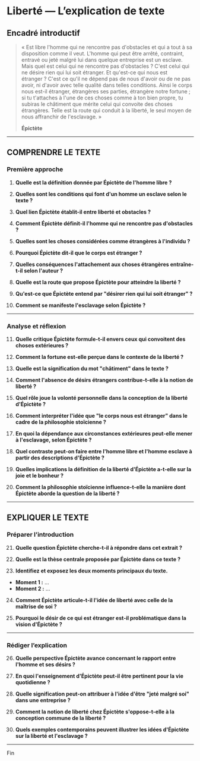 # Liberté — L’explication de texte

## Encadré introductif
> « Est libre l'homme qui ne rencontre pas d'obstacles et qui a tout à sa disposition comme il veut. L'homme qui peut être arrêté, contraint, entravé ou jeté malgré lui dans quelque entreprise est un esclave. Mais quel est celui qui ne rencontre pas d'obstacles ? C'est celui qui ne désire rien qui lui soit étranger. Et qu'est-ce qui nous est étranger ? C'est ce qu'il ne dépend pas de nous d'avoir ou de ne pas avoir, ni d'avoir avec telle qualité dans telles conditions. Ainsi le corps nous est-il étranger, étrangères ses parties, étrangère notre fortune ; si tu t'attaches à l'une de ces choses comme à ton bien propre, tu subiras le châtiment que mérite celui qui convoite des choses étrangères. Telle est la route qui conduit à la liberté, le seul moyen de nous affranchir de l'esclavage. »
>
> **Épictète**

---

## COMPRENDRE LE TEXTE

### Première approche

1. **Quelle est la définition donnée par Épictète de l'homme libre ?**

2. **Quelles sont les conditions qui font d'un homme un esclave selon le texte ?**

3. **Quel lien Épictète établit-il entre liberté et obstacles ?**

4. **Comment Épictète définit-il l'homme qui ne rencontre pas d'obstacles ?**

5. **Quelles sont les choses considérées comme étrangères à l'individu ?**

6. **Pourquoi Épictète dit-il que le corps est étranger ?**

7. **Quelles conséquences l'attachement aux choses étrangères entraîne-t-il selon l'auteur ?**

8. **Quelle est la route que propose Épictète pour atteindre la liberté ?**

9. **Qu'est-ce que Épictète entend par "désirer rien qui lui soit étranger" ?**

10. **Comment se manifeste l'esclavage selon Épictète ?**

---

### Analyse et réflexion

11. **Quelle critique Épictète formule-t-il envers ceux qui convoitent des choses extérieures ?**

12. **Comment la fortune est-elle perçue dans le contexte de la liberté ?**

13. **Quelle est la signification du mot "châtiment" dans le texte ?**

14. **Comment l'absence de désirs étrangers contribue-t-elle à la notion de liberté ?**

15. **Quel rôle joue la volonté personnelle dans la conception de la liberté d'Épictète ?**

16. **Comment interpréter l'idée que "le corps nous est étranger" dans le cadre de la philosophie stoïcienne ?**

17. **En quoi la dépendance aux circonstances extérieures peut-elle mener à l'esclavage, selon Épictète ?**

18. **Quel contraste peut-on faire entre l'homme libre et l'homme esclave à partir des descriptions d'Épictète ?**

19. **Quelles implications la définition de la liberté d'Épictète a-t-elle sur la joie et le bonheur ?**

20. **Comment la philosophie stoïcienne influence-t-elle la manière dont Épictète aborde la question de la liberté ?**

---

## EXPLIQUER LE TEXTE

### Préparer l’introduction

21. **Quelle question Épictète cherche-t-il à répondre dans cet extrait ?**

22. **Quelle est la thèse centrale proposée par Épictète dans ce texte ?**

23. **Identifiez et exposez les deux moments principaux du texte.**
- **Moment 1 :** …
- **Moment 2 :** …

24. **Comment Épictète articule-t-il l'idée de liberté avec celle de la maîtrise de soi ?**

25. **Pourquoi le désir de ce qui est étranger est-il problématique dans la vision d'Épictète ?**

---

### Rédiger l’explication

26. **Quelle perspective Épictète avance concernant le rapport entre l'homme et ses désirs ?**

27. **En quoi l'enseignement d'Épictète peut-il être pertinent pour la vie quotidienne ?**

28. **Quelle signification peut-on attribuer à l'idée d'être "jeté malgré soi" dans une entreprise ?**

29. **Comment la notion de liberté chez Épictète s'oppose-t-elle à la conception commune de la liberté ?**

30. **Quels exemples contemporains peuvent illustrer les idées d'Épictète sur la liberté et l'esclavage ?** 

--- 

Fin